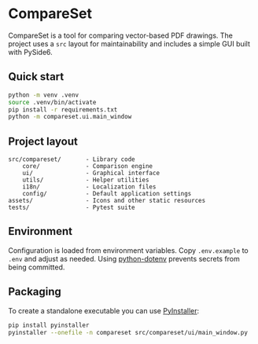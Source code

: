 # CompareSet

CompareSet is a tool for comparing vector-based PDF drawings. The project uses a
`src` layout for maintainability and includes a simple GUI built with PySide6.

## Quick start

```bash
python -m venv .venv
source .venv/bin/activate
pip install -r requirements.txt
python -m compareset.ui.main_window
```

## Project layout

```
src/compareset/       - Library code
    core/             - Comparison engine
    ui/               - Graphical interface
    utils/            - Helper utilities
    i18n/             - Localization files
    config/           - Default application settings
assets/               - Icons and other static resources
tests/                - Pytest suite
```

## Environment

Configuration is loaded from environment variables. Copy `.env.example` to `.env`
and adjust as needed. Using [python-dotenv](https://pypi.org/project/python-dotenv/)
prevents secrets from being committed.

## Packaging

To create a standalone executable you can use [PyInstaller](https://www.pyinstaller.org/):

```bash
pip install pyinstaller
pyinstaller --onefile -n compareset src/compareset/ui/main_window.py
```
